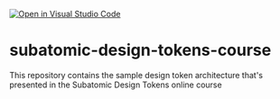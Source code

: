 [![Open in Visual Studio Code](https://classroom.github.com/assets/open-in-vscode-2e0aaae1b6195c2367325f4f02e2d04e9abb55f0b24a779b69b11b9e10269abc.svg)](https://classroom.github.com/online_ide?assignment_repo_id=18808753&assignment_repo_type=AssignmentRepo)
# subatomic-design-tokens-course
This repository contains the sample design token architecture that's presented in the Subatomic Design Tokens online course
